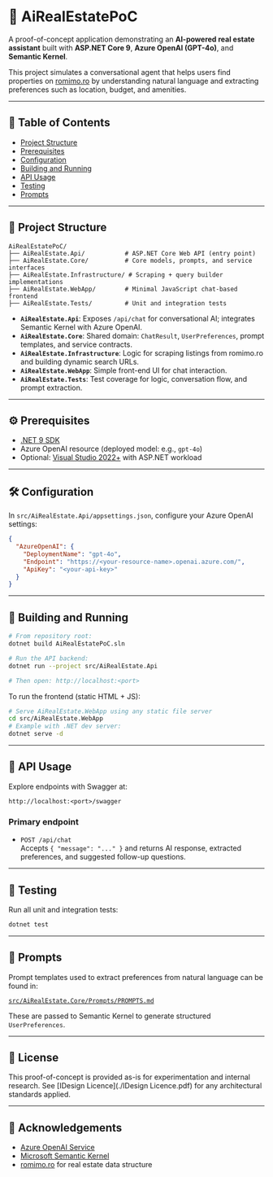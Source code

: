 # 🏡 AiRealEstatePoC

A proof-of-concept application demonstrating an **AI-powered real estate assistant** built with **ASP.NET Core 9**, **Azure OpenAI (GPT-4o)**, and **Semantic Kernel**.

This project simulates a conversational agent that helps users find properties on [romimo.ro](https://www.romimo.ro) by understanding natural language and extracting preferences such as location, budget, and amenities.

---

## 📁 Table of Contents
- [Project Structure](#project-structure)
- [Prerequisites](#prerequisites)
- [Configuration](#configuration)
- [Building and Running](#building-and-running)
- [API Usage](#api-usage)
- [Testing](#testing)
- [Prompts](#prompts)

---

## 🧱 Project Structure

```
AiRealEstatePoC/
├── AiRealEstate.Api/           # ASP.NET Core Web API (entry point)
├── AiRealEstate.Core/          # Core models, prompts, and service interfaces
├── AiRealEstate.Infrastructure/ # Scraping + query builder implementations
├── AiRealEstate.WebApp/        # Minimal JavaScript chat-based frontend
├── AiRealEstate.Tests/         # Unit and integration tests
```

- **`AiRealEstate.Api`**: Exposes `/api/chat` for conversational AI; integrates Semantic Kernel with Azure OpenAI.
- **`AiRealEstate.Core`**: Shared domain: `ChatResult`, `UserPreferences`, prompt templates, and service contracts.
- **`AiRealEstate.Infrastructure`**: Logic for scraping listings from romimo.ro and building dynamic search URLs.
- **`AiRealEstate.WebApp`**: Simple front-end UI for chat interaction.
- **`AiRealEstate.Tests`**: Test coverage for logic, conversation flow, and prompt extraction.

---

## ⚙️ Prerequisites

- [.NET 9 SDK](https://dotnet.microsoft.com/download)
- Azure OpenAI resource (deployed model: e.g., `gpt-4o`)
- Optional: [Visual Studio 2022+](https://visualstudio.microsoft.com/) with ASP.NET workload

---

## 🛠️ Configuration

In `src/AiRealEstate.Api/appsettings.json`, configure your Azure OpenAI settings:

```json
{
  "AzureOpenAI": {
    "DeploymentName": "gpt-4o",
    "Endpoint": "https://<your-resource-name>.openai.azure.com/",
    "ApiKey": "<your-api-key>"
  }
}
```

---

## 🚀 Building and Running

```bash
# From repository root:
dotnet build AiRealEstatePoC.sln

# Run the API backend:
dotnet run --project src/AiRealEstate.Api

# Then open: http://localhost:<port>
```

To run the frontend (static HTML + JS):

```bash
# Serve AiRealEstate.WebApp using any static file server
cd src/AiRealEstate.WebApp
# Example with .NET dev server:
dotnet serve -d
```

---

## 📡 API Usage

Explore endpoints with Swagger at:

```
http://localhost:<port>/swagger
```

### Primary endpoint

- `POST /api/chat`  
  Accepts `{ "message": "..." }` and returns AI response, extracted preferences, and suggested follow-up questions.

---

## 🧪 Testing

Run all unit and integration tests:

```bash
dotnet test
```

---

## 💬 Prompts

Prompt templates used to extract preferences from natural language can be found in:

[`src/AiRealEstate.Core/Prompts/PROMPTS.md`](src/AiRealEstate.Core/Prompts/PROMPTS.md)

These are passed to Semantic Kernel to generate structured `UserPreferences`.

---

## 📌 License

This proof-of-concept is provided as-is for experimentation and internal research. See [IDesign Licence](./IDesign Licence.pdf) for any architectural standards applied.

---

## 🙌 Acknowledgements

- [Azure OpenAI Service](https://azure.microsoft.com/en-us/products/ai-services/openai-service)
- [Microsoft Semantic Kernel](https://github.com/microsoft/semantic-kernel)
- [romimo.ro](https://www.romimo.ro) for real estate data structure